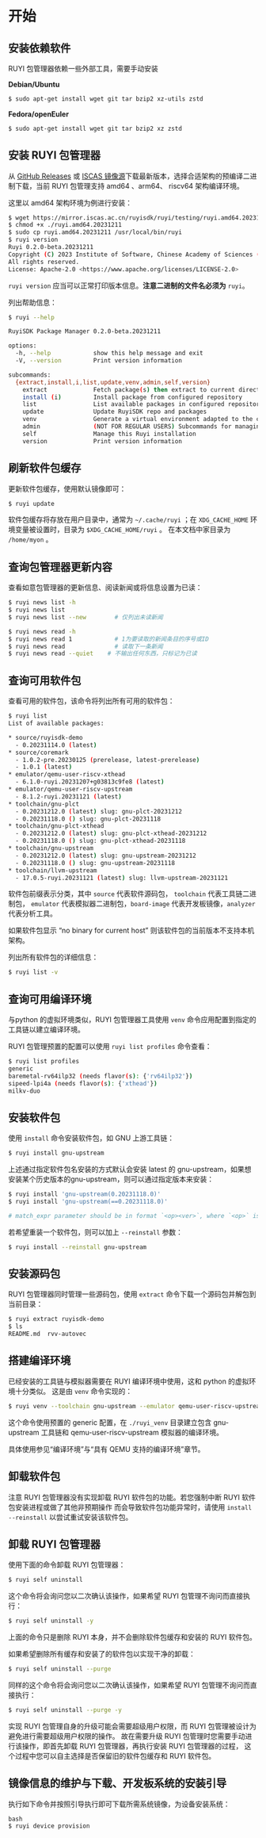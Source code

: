 # 开始

## 安装依赖软件

RUYI 包管理器依赖一些外部工具，需要手动安装

**Debian/Ubuntu**

```bash
$ sudo apt-get install wget git tar bzip2 xz-utils zstd
```

**Fedora/openEuler**

```bash
$ sudo apt-get install wget git tar bzip2 xz zstd
```

## 安装 RUYI 包管理器

从 [GitHub Releases](https://github.com/ruyisdk/ruyi/releases/) 或 [ISCAS 镜像源](https://mirror.iscas.ac.cn/ruyisdk/ruyi/releases)下载最新版本，选择合适架构的预编译二进制下载，当前 RUYI 包管理支持 amd64 、arm64、 riscv64 架构编译环境。

这里以 amd64 架构环境为例进行安装：

```bash
$ wget https://mirror.iscas.ac.cn/ruyisdk/ruyi/testing/ruyi.amd64.20231211
$ chmod +x ./ruyi.amd64.20231211
$ sudo cp ruyi.amd64.20231211 /usr/local/bin/ruyi
$ ruyi version
Ruyi 0.2.0-beta.20231211
Copyright (C) 2023 Institute of Software, Chinese Academy of Sciences (ISCAS).
All rights reserved.
License: Apache-2.0 <https://www.apache.org/licenses/LICENSE-2.0>
```

``ruyi version`` 应当可以正常打印版本信息。**注意二进制的文件名必须为** ``ruyi``。

列出帮助信息：

```bash
$ ruyi --help

RuyiSDK Package Manager 0.2.0-beta.20231211

options:
  -h, --help            show this help message and exit
  -V, --version         Print version information

subcommands:
  {extract,install,i,list,update,venv,admin,self,version}
    extract             Fetch package(s) then extract to current directory
    install (i)         Install package from configured repository
    list                List available packages in configured repository
    update              Update RuyiSDK repo and packages
    venv                Generate a virtual environment adapted to the chosen toolchain and profile
    admin               (NOT FOR REGULAR USERS) Subcommands for managing Ruyi repos
    self                Manage this Ruyi installation
    version             Print version information
```

## 刷新软件包缓存

更新软件包缓存，使用默认镜像即可：

```bash
$ ruyi update
```

软件包缓存将存放在用户目录中，通常为 ``~/.cache/ruyi`` ；在 ``XDG_CACHE_HOME`` 环境变量被设置时，目录为 ``$XDG_CACHE_HOME/ruyi`` 。
在本文档中家目录为 ``/home/myon`` 。

## 查询包管理器更新内容

查看如意包管理器的更新信息、阅读新闻或将信息设置为已读：

```bash
$ ruyi news list -h
$ ruyi news list
$ ruyi news list --new		  # 仅列出未读新闻

$ ruyi news read -h
$ ruyi news read 1 		      # 1为要读取的新闻条目的序号或ID
$ ruyi news read   		      # 读取下一条新闻
$ ruyi news read --quiet  	# 不输出任何东西，只标记为已读
```

## 查询可用软件包

查看可用的软件包，该命令将列出所有可用的软件包：

```bash
$ ruyi list
List of available packages:

* source/ruyisdk-demo
  - 0.20231114.0 (latest)
* source/coremark
  - 1.0.2-pre.20230125 (prerelease, latest-prerelease)
  - 1.0.1 (latest)
* emulator/qemu-user-riscv-xthead
  - 6.1.0-ruyi.20231207+g03813c9fe8 (latest)
* emulator/qemu-user-riscv-upstream
  - 8.1.2-ruyi.20231121 (latest)
* toolchain/gnu-plct
  - 0.20231212.0 (latest) slug: gnu-plct-20231212
  - 0.20231118.0 () slug: gnu-plct-20231118
* toolchain/gnu-plct-xthead
  - 0.20231212.0 (latest) slug: gnu-plct-xthead-20231212
  - 0.20231118.0 () slug: gnu-plct-xthead-20231118
* toolchain/gnu-upstream
  - 0.20231212.0 (latest) slug: gnu-upstream-20231212
  - 0.20231118.0 () slug: gnu-upstream-20231118
* toolchain/llvm-upstream
  - 17.0.5-ruyi.20231121 (latest) slug: llvm-upstream-20231121
```

软件包前缀表示分类，其中 ``source`` 代表软件源码包， ``toolchain`` 代表工具链二进制包， ``emulator`` 代表模拟器二进制包，`board-image` 代表开发板镜像，`analyzer` 代表分析工具。

如果软件包显示 “no binary for current host” 则该软件包的当前版本不支持本机架构。

列出所有软件包的详细信息：

```bash
$ ruyi list -v
```

## 查询可用编译环境

与python 的虚拟环境类似，RUYI 包管理器工具使用 ``venv`` 命令应用配置到指定的工具链以建立编译环境。

RUYI 包管理预置的配置可以使用 ``ruyi list profiles`` 命令查看：

```bash
$ ruyi list profiles
generic
baremetal-rv64ilp32 (needs flavor(s): {'rv64ilp32'})
sipeed-lpi4a (needs flavor(s): {'xthead'})
milkv-duo
```

## 安装软件包

使用 ``install`` 命令安装软件包，如 GNU 上游工具链：

```bash
$ ruyi install gnu-upstream
```

上述通过指定软件包名安装的方式默认会安装 latest 的 gnu-upstream，如果想安装某个历史版本的gnu-upstream，则可以通过指定版本来安装：

```bash
$ ruyi install 'gnu-upstream(0.20231118.0)'
$ ruyi install 'gnu-upstream(==0.20231118.0)'

# match_expr parameter should be in format `<op><ver>`, where `<op>` is one of ['<', '>', '==', '<=', '>=', '!='].
```

若希望重装一个软件包，则可以加上 ``--reinstall`` 参数：

```bash
$ ruyi install --reinstall gnu-upstream
```

## 安装源码包

RUYI 包管理器同时管理一些源码包，使用 ``extract`` 命令下载一个源码包并解包到当前目录：

```bash
$ ruyi extract ruyisdk-demo
$ ls
README.md  rvv-autovec
```

## 搭建编译环境

已经安装的工具链与模拟器需要在 RUYI 编译环境中使用，这和 python 的虚拟环境十分类似。
这是由 ``venv`` 命令实现的：

```bash
$ ruyi venv --toolchain gnu-upstream --emulator qemu-user-riscv-upstream generic ./ruyi_venv
```

这个命令使用预置的 generic 配置，在 ``./ruyi_venv`` 目录建立包含 gnu-upstream 工具链和
 qemu-user-riscv-upstream 模拟器的编译环境。

具体使用参见“编译环境”与“具有 QEMU 支持的编译环境”章节。

## 卸载软件包

注意 RUYI 包管理器没有实现卸载 RUYI 软件包的功能。若您强制中断 RUYI 软件包安装进程或做了其他非预期操作
而会导致软件包功能异常时，请使用 ``install --reinstall`` 以尝试重试安装该软件包。

## 卸载 RUYI 包管理器

使用下面的命令卸载 RUYI 包管理器：

```bash
$ ruyi self uninstall
```

这个命令将会询问您以二次确认该操作，如果希望 RUYI 包管理不询问而直接执行：

```bash
$ ruyi self uninstall -y
```

上面的命令只是删除 RUYI 本身，并不会删除软件包缓存和安装的 RUYI 软件包。

如果希望删除所有缓存和安装了的软件包以实现干净的卸载：

```bash
$ ruyi self uninstall --purge
```

同样的这个命令将会询问您以二次确认该操作，如果希望 RUYI 包管理不询问而直接执行：

```bash
$ ruyi self uninstall --purge -y
```

实现 RUYI 包管理自身的升级可能会需要超级用户权限，而 RUYI 包管理被设计为避免进行需要超级用户权限的操作。
故在需要升级 RUYI 包管理时您需要手动进行该操作，即首先卸载 RUYI 包管理器，再执行安装 RUYI 包管理器的过程，
这个过程中您可以自主选择是否保留旧的软件包缓存和 RUYI 软件包。

## 镜像信息的维护与下载、开发板系统的安装引导

执行如下命令并按照引导执行即可下载所需系统镜像，为设备安装系统：

```
bash
$ ruyi device provision
```
